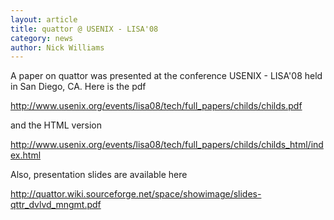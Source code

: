 ```yaml
---
layout: article
title: quattor @ USENIX - LISA'08
category: news
author: Nick Williams
---
```


A paper on quattor was presented at the conference USENIX - LISA'08 held in San Diego, CA. Here is the pdf

http://www.usenix.org/events/lisa08/tech/full_papers/childs/childs.pdf

and the HTML version

http://www.usenix.org/events/lisa08/tech/full_papers/childs/childs_html/index.html

Also, presentation slides are available here

http://quattor.wiki.sourceforge.net/space/showimage/slides-qttr_dvlvd_mngmt.pdf
